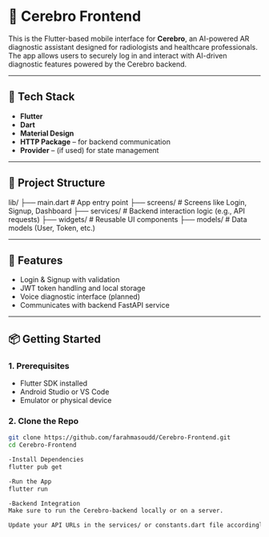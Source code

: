 # 🧠 Cerebro Frontend

This is the Flutter-based mobile interface for **Cerebro**, an AI-powered AR diagnostic assistant designed for radiologists and healthcare professionals. The app allows users to securely log in and interact with AI-driven diagnostic features powered by the Cerebro backend.

---

## 🚀 Tech Stack

- **Flutter**
- **Dart**
- **Material Design**
- **HTTP Package** – for backend communication
- **Provider** – (if used) for state management

---

## 📁 Project Structure

lib/
├── main.dart # App entry point
├── screens/ # Screens like Login, Signup, Dashboard
├── services/ # Backend interaction logic (e.g., API requests)
├── widgets/ # Reusable UI components
├── models/ # Data models (User, Token, etc.)


---

## 🧪 Features

- Login & Signup with validation
- JWT token handling and local storage
- Voice diagnostic interface (planned)
- Communicates with backend FastAPI service

---

## 📦 Getting Started

### 1. Prerequisites

- Flutter SDK installed
- Android Studio or VS Code
- Emulator or physical device

### 2. Clone the Repo

```bash
git clone https://github.com/farahmasoudd/Cerebro-Frontend.git
cd Cerebro-Frontend

-Install Dependencies
flutter pub get

-Run the App
flutter run

-Backend Integration
Make sure to run the Cerebro-backend locally or on a server.

Update your API URLs in the services/ or constants.dart file accordingly.


